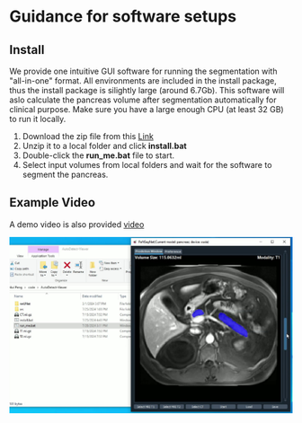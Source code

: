 # Guidance for software setups

## Install

We provide one intuitive GUI software for running the segmentation with "all-in-one" format. All environments are included in the install package, thus the install package is silightly large (around 6.7Gb). This software will aslo calculate the pancreas volume after segmentation automatically for clinical purpose. Make sure you have a large enough CPU (at least 32 GB) to run it locally.

1. Download the zip file from this [Link](https://drive.google.com/drive/folders/1r28odxe868DpRybzwYzOgHCJtrgual6I?usp=sharing)
2. Unzip it to a local folder and click **install.bat**
3. Double-click the **run_me.bat** file to start.
4. Select input volumes from local folders and wait for the software to segment the pancreas.



## Example Video

A demo video is also provided [video](https://drive.google.com/file/d/1iyKKlGc7oZhhZGhR0ofk5VVjY2-3eyYa/view?usp=sharing)


[![Example GUI](../assets/GUI.jpg)](https://drive.google.com/drive/folders/1r28odxe868DpRybzwYzOgHCJtrgual6I?usp=sharing)
